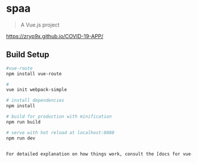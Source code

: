 # spaa

> A Vue.js project

https://zryp9x.github.io/COVID-19-APP/

## Build Setup

``` bash
#vue-route
npm install vue-route

#
vue init webpack-simple

# install dependencies
npm install

# build for production with minification
npm run build

# serve with hot reload at localhost:8080
npm run dev


For detailed explanation on how things work, consult the [docs for vue-loader](http://vuejs.github.io/vue-loader).
